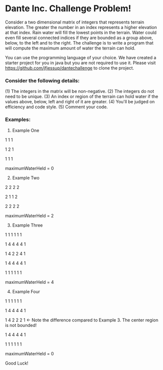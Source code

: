 # Dante Inc. Challenge Problem!

Consider a two dimensional matrix of integers that represents terrain elevation. The greater the number in an index represents a higher elevation at that index. Rain water will fill the lowest points in the terrain. Water could even fill several connected indices if they are bounded as a group above, below, to the left and to the right. The challenge is to write a program that will compute the maximum amount of water the terrain can hold. 

You can use the programming language of your choice. We have created a starter project for you in java but you are not required to use it. Please visit https://github.com/jfjessup/dantechallenge to clone the project. 

### Consider the following details:

(1) The integers in the matrix will be non-negative.
(2) The integers do not need to be unique.
(3) An index or region of the terrain can hold water if the values above, below, left and right of it are greater.
(4) You'll be judged on efficiency and code style.
(5) Comment your code.

### Examples:

1. Example One

1  1  1

1  2  1

1  1  1

maximumWaterHeld = 0


2. Example Two

2  2  2  2

2  1  1  2

2  2  2  2

maximumWaterHeld = 2


3. Example Three

1  1  1  1  1  1

1  4  4  4  4  1

1  4  2  2  4  1

1  4  4  4  4  1

1  1  1  1  1  1

maximumWaterHeld = 4


4. Example Four

1  1  1  1  1  1

1  4  4  4  4  1

1  4  2  2  2  1  <- Note the difference compared to Example 3. The center region is not bounded!

1  4  4  4  4  1

1  1  1  1  1  1

maximumWaterHeld = 0

Good Luck!